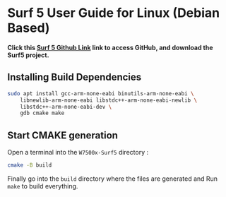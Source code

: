# Surf 5 User Guide for Linux (Debian Based)

**Click this [Surf 5 Github Link](https://github.com/Wiznet/W7500x-Surf5/) link to access GitHub, and download the Surf5 project.**

## Installing Build Dependencies

```sh
sudo apt install gcc-arm-none-eabi binutils-arm-none-eabi \
    libnewlib-arm-none-eabi libstdc++-arm-none-eabi-newlib \
    libstdc++-arm-none-eabi-dev \
    gdb cmake make
```

## Start CMAKE generation

Open a terminal into the `W7500x-Surf5` directory :

```sh
cmake -B build
```

Finally go into the `build` directory where the files are generated
and Run `make` to build everything.
